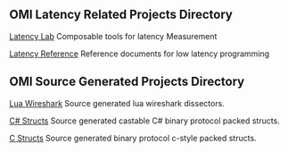 ## OMI Latency Related Projects Directory

[Latency Lab](https://github.com/Open-Markets-Initiative/latency-lab "Composable tools for latency Measurement") Composable tools for latency Measurement

[Latency Reference](https://github.com/Open-Markets-Initiative/latency-reference "Latency reference articles and links") Reference documents for low latency programming 

## OMI Source Generated Projects Directory

[Lua Wireshark](https://github.com/Open-Markets-Initiative/wireshark-lua "Source generated lua Wireshark dissectors") Source generated lua wireshark dissectors.

[C# Structs](https://github.com/Open-Markets-Initiative/CSharp.Packed.Structs "Source generated C# structs") Source generated castable C# binary protocol packed structs.

[C Structs](https://github.com/Open-Markets-Initiative/c-structs "C style protocol structs") Source generated binary protocol c-style packed structs.

